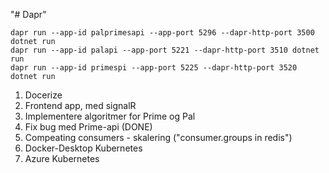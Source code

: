 "# Dapr" 

    dapr run --app-id palprimesapi --app-port 5296 --dapr-http-port 3500 dotnet run
    dapr run --app-id palapi --app-port 5221 --dapr-http-port 3510 dotnet run
    dapr run --app-id primespi --app-port 5225 --dapr-http-port 3520 dotnet run

1. Docerize
1. Frontend app, med signalR
1. Implementere algoritmer for Prime og Pal
1. Fix bug med Prime-api (DONE)
1. Compeating consumers - skalering ("consumer.groups in redis")
1. Docker-Desktop Kubernetes
1. Azure Kubernetes
